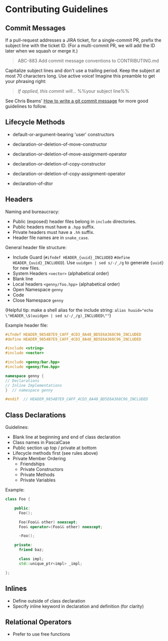 Contributing Guidelines
=======================

## Commit Messages

If a pull-request addresses a JIRA ticket, for a single-commit PR,
prefix the subject line with the ticket ID. (For a multi-commit PR, we
will add the ID later when we squash or merge it.)

> ABC-883 Add commit message conventions to CONTRIBUTING.md

Capitalize subject lines and don't use a trailing period. Keep the
subject at most 70 characters long. Use active voice! Imagine this
preamble to get your phrasing right:

> *If applied, this commit will...* %%your subject line%%

See Chris Beams' [How to write a git commit message](b) for more good
guidelines to follow.

## Lifecycle Methods

-   default-or-argument-bearing 'user' constructors

-   declaration-or-deletion-of-move-constructor
-   declaration-or-deletion-of-move-assignment-operator

-   declaration-or-deletion-of-copy-constructor
-   declaration-or-deletion-of-copy-assignment-operator

-   declaration-of-dtor

## Headers

Naming and bureaucracy:

-    Public (exposed) header files belong in `include` directories.
-    Public headers must have a `.hpp` suffix.
-    Private headers must have a `.hh` suffix.
-    Header file names are in `snake_case`.

General header file structure:

-   Include Guard (`#ifndef HEADER_{uuid}_INCLUDED` `#define HEADER_{uuid}_INCLUDED`).
    Use `uuidgen | sed s/-/_/g` to generate `{uuid}` for new files.
-   System Headers `<vector>` (alphabetical order)
-   Blank line
-   Local headers `<genny/foo.hpp>` (alphabetical order)
-   Open Namespace `genny`
-   Code
-   Close Namespace `genny`

(Helpful tip: make a shell alias for the include string:
`alias huuid="echo \"HEADER_\$(uuidgen | sed s/-/_/g)_INCLUDED\""`)

Example header file:

```cpp
#ifndef HEADER_9854B7E9_CAFF_4CD3_8A48_BD5E6A368C96_INCLUDED
#define HEADER_9854B7E9_CAFF_4CD3_8A48_BD5E6A368C96_INCLUDED

#include <string>
#include <vector>

#include <genny/bar.hpp>
#include <genny/foo.hpp>

namespace genny {
// Declarations
// Inline Implementations
}  // namespace genny

#endif  // HEADER_9854B7E9_CAFF_4CD3_8A48_BD5E6A368C96_INCLUDED
```

## Class Declarations

Guidelines:

-   Blank line at beginning and end of class declaration
-   Class names in PascalCase
-   Public section up top / private at bottom
-   Lifecycle methods first (see rules above)
-   Private Member Ordering
    -   Friendships
    -   Private Constructors
    -   Private Methods
    -   Private Variables

Example:

```cpp
class Foo {

    public:
      Foo();

      Foo(Foo&& other) noexcept;
      Foo& operator=(Foo&& other) noexcept;

      ~Foo();

    private:
      friend baz;

      class impl;
      std::unique_ptr<impl> _impl;

};
```

## Inlines

-   Define outside of class declaration
-   Specify inline keyword in declaration and definition (for clarity)

## Relational Operators

-   Prefer to use free functions
